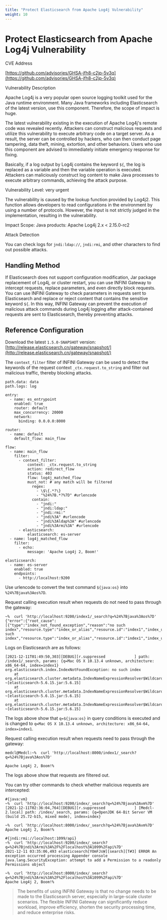 ```yaml
---
title: "Protect Elasticsearch from Apache Log4j Vulnerability"
weight: 10
---
```


# Protect Elasticsearch from Apache Log4j Vulnerability

CVE Address

[https://github.com/advisories/GHSA-jfh8-c2jp-5v3q](https://github.com/advisories/GHSA-jfh8-c2jp-5v3q)

Vulnerability Description

Apache Log4j is a very popular open source logging toolkit used for the Java runtime environment. Many Java frameworks including Elasticsearch of the latest version, use this component. Therefore, the scope of impact is huge.

The latest vulnerability existing in the execution of Apache Log4j's remote code was revealed recently. Attackers can construct malicious requests and utilize this vulnerability to execute arbitrary code on a target server. As a result, the server can be controlled by hackers, who can then conduct page tampering, data theft, mining, extortion, and other behaviors. Users who use this component are advised to immediately initiate emergency response for fixing.

Basically, if a log output by Log4j contains the keyword `${`, the log is replaced as a variable and then the variable operation is executed. Attackers can maliciously construct log content to make Java processes to execute arbitrary commands, achieving the attack purpose.

Vulnerability Level: very urgent

The vulnerability is caused by the lookup function provided by Log4j2. This function allows developers to read configurations in the environment by using a number of protocols. However, the input is not strictly judged in the implementation, resulting in the vulnerability.

Impact Scope: Java products: Apache Log4j 2.x < 2.15.0-rc2

Attack Detection

You can check logs for `jndi:ldap://`, `jndi:rmi`, and other characters to find out possible attacks.

## Handling Method

If Elasticsearch does not support configuration modification, Jar package replacement of Log4j, or cluster restart, you can use INFINI Gateway to intercept requests, replace parameters, and even directly block requests.
You can use INFINI Gateway to check parameters in requests sent to Elasticsearch and replace or reject content that contains the sensitive keyword `${`.
In this way, INFINI Gateway can prevent the execution of malicious attack commands during Log4j logging after attack-contained requests are sent to Elasticsearch, thereby preventing attacks.

## Reference Configuration

Download the latest `1.5.0-SNAPSHOT` version: [http://release.elasticsearch.cn/gateway/snapshot/](http://release.elasticsearch.cn/gateway/snapshot/)

The `context_filter` filter of INFINI Gateway can be used to detect the keywords of the request context `_ctx.request.to_string` and filter out malicious traffic, thereby blocking attacks.

```
path.data: data
path.logs: log

entry:
  - name: es_entrypoint
    enabled: true
    router: default
    max_concurrency: 20000
    network:
      binding: 0.0.0.0:8000

router:
  - name: default
    default_flow: main_flow

flow:
  - name: main_flow
    filter:
      - context_filter:
          context: _ctx.request.to_string
          action: redirect_flow
          status: 403
          flow: log4j_matched_flow
          must_not: # any match will be filtered
            regex:
              - \$\{.*?\}
              - "%24%7B.*?%7D" #urlencode
            contain:
              - "jndi:"
              - "jndi:ldap:"
              - "jndi:rmi:"
              - "jndi%3A" #urlencode
              - "jndi%3Aldap%3A" #urlencode
              - "jndi%3Armi%3A" #urlencode
      - elasticsearch:
          elasticsearch: es-server
  - name: log4j_matched_flow
    filter:
      - echo:
          message: 'Apache Log4j 2, Boom!'

elasticsearch:
  - name: es-server
    enabled: true
    endpoints:
      - http://localhost:9200
```

Use urlencode to convert the test command `${java:os}` into `%24%7Bjava%3Aos%7D`.

Request calling execution result when requests do not need to pass through the gateway:

```
~%  curl 'http://localhost:9200/index1/_search?q=%24%7Bjava%3Aos%7D'
{"error":{"root_cause":[{"type":"index_not_found_exception","reason":"no such index","resource.type":"index_or_alias","resource.id":"index1","index_uuid":"_na_","index":"index1"}],"type":"index_not_found_exception","reason":"no such index","resource.type":"index_or_alias","resource.id":"index1","index_uuid":"_na_","index":"index1"},"status":404}%
```

Logs on Elasticsearch are as follows:

```
[2021-12-11T01:49:50,303][DEBUG][r.suppressed             ] path: /index1/_search, params: {q=Mac OS X 10.13.4 unknown, architecture: x86_64-64, index=index1}
org.elasticsearch.index.IndexNotFoundException: no such index
	at org.elasticsearch.cluster.metadata.IndexNameExpressionResolver$WildcardExpressionResolver.infe(IndexNameExpressionResolver.java:678) ~[elasticsearch-5.6.15.jar:5.6.15]
	at org.elasticsearch.cluster.metadata.IndexNameExpressionResolver$WildcardExpressionResolver.innerResolve(IndexNameExpressionResolver.java:632) ~[elasticsearch-5.6.15.jar:5.6.15]
	at org.elasticsearch.cluster.metadata.IndexNameExpressionResolver$WildcardExpressionResolver.resolve(IndexNameExpressionResolver.java:580) ~[elasticsearch-5.6.15.jar:5.6.15]

```

The logs above show that `q=${java:os}` in query conditions is executed and is changed to `q=Mac OS X 10.13.4 unknown, architecture: x86_64-64, index=index1`.

Request calling execution result when requests need to pass through the gateway:

```
medcl@Medcl:~%  curl 'http://localhost:8000/index1/_search?q=%24%7Bjava%3Aos%7D'

Apache Log4j 2, Boom!%
```

The logs above show that requests are filtered out.

You can try other commands to check whether malicious requests are intercepted:

```
#{java:vm}
~%  curl 'http://localhost:9200/index/_search?q=%24%7Bjava%3Avm%7D'
[2021-12-11T02:36:04,764][DEBUG][r.suppressed             ] [Medcl-2.local] path: /index/_search, params: {q=OpenJDK 64-Bit Server VM (build 25.72-b15, mixed mode), index=index}

~%  curl 'http://localhost:8000/index/_search?q=%24%7Bjava%3Avm%7D'
Apache Log4j 2, Boom!%

#{jndi:rmi://localhost:1099/api}
~%  curl 'http://localhost:9200/index/_search?q=%24%7Bjndi%3Armi%3A%2F%2Flocalhost%3A1099%2Fapi%7D'
2021-12-11 03:35:06,493 elasticsearch[YOmFJsW][search][T#3] ERROR An exception occurred processing Appender console java.lang.SecurityException: attempt to add a Permission to a readonly Permissions object

~%  curl 'http://localhost:8000/index/_search?q=%24%7Bjndi%3Armi%3A%2F%2Flocalhost%3A1099%2Fapi%7D'
Apache Log4j 2, Boom!%
```

> The benefits of using INFINI Gateway is that no change needs to be made to the Elasticsearch server, especially in large-scale cluster scenarios. The flexible INFINI Gateway can significantly reduce workload, improve efficiency, shorten the security processing time, and reduce enterprise risks.

